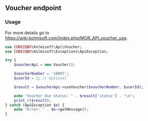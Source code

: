 ## Voucher endpoint

### Usage
For more details go to https://wiki.kolmisoft.com/index.php/MOR_API_voucher_use.
```php
use CODEIQBV\Kolmisoft\Api\Voucher;
use CODEIQBV\Kolmisoft\Exceptions\ApiException;

try {
    $voucherApi = new Voucher();

    $voucherNumber = '10007';
    $userId = 2; // Optional

    $result = $voucherApi->useVoucher($voucherNumber, $userId);

    echo "Voucher Use Status: " . $result['status'] . "\n";
    print_r($result);
} catch (ApiException $e) {
    echo "Error: " . $e->getMessage();
}
```
